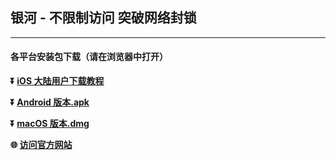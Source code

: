 ## 银河 - 不限制访问 突破网络封锁 #
- - - -
#### 各平台安装包下载（请在浏览器中打开）

**:arrow_double_down: [iOS 大陆用户下载教程](https://lets-contact.onelink.me/0dzS/3my1vynb)** 

**:arrow_double_down: [Android 版本.apk](https://lets-contact.onelink.me/0dzS/i809x9ah)**

**:arrow_double_down: [macOS 版本.dmg](https://lets-contact.onelink.me/0dzS/ec04g6tl)**

**:globe_with_meridians: [访问官方网站](http://yinhe-contact.oickrpg.cn)** 

###
